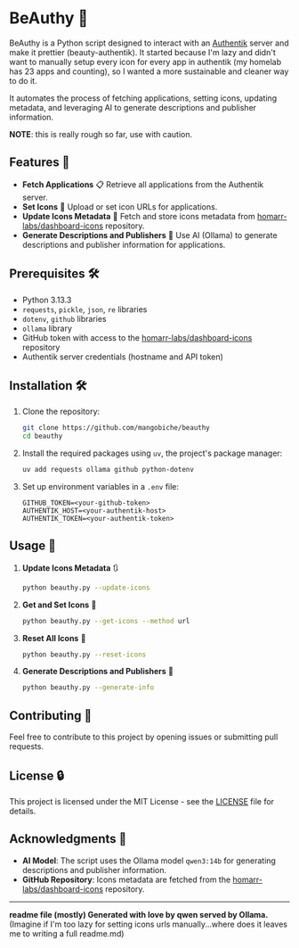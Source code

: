 # BeAuthy 🚀

BeAuthy is a Python script designed to interact with an [Authentik](https://github.com/goauthentik/authentik/) server and make it prettier (beauty-authentik). It started because I'm lazy and didn't want to manually setup every icon for every app in authentik (my homelab has 23 apps and counting), so I wanted a more sustainable and cleaner way to do it. 

It automates the process of fetching applications, setting icons, updating metadata, and leveraging AI to generate descriptions and publisher information.

__NOTE__: this is really rough so far, use with caution.

## Features 🌟

- **Fetch Applications** 📋 Retrieve all applications from the Authentik server.
- **Set Icons** 🎨 Upload or set icon URLs for applications.
- **Update Icons Metadata** 🔄 Fetch and store icons metadata from [homarr-labs/dashboard-icons](https://github.com/homarr-labs/dashboard-icons) repository.
- **Generate Descriptions and Publishers** 🤖 Use AI (Ollama) to generate descriptions and publisher information for applications.

## Prerequisites 🛠️

- Python 3.13.3
- `requests`, `pickle`, `json`, `re` libraries
- `dotenv`, `github` libraries
- `ollama` library
- GitHub token with access to the [homarr-labs/dashboard-icons](https://github.com/homarr-labs/dashboard-icons) repository
- Authentik server credentials (hostname and API token)

## Installation 🛠️

1. Clone the repository:
   ```bash
   git clone https://github.com/mangobiche/beauthy
   cd beauthy
   ```

2. Install the required packages using `uv`, the project's package manager:
   ```bash
   uv add requests ollama github python-dotenv
   ```

3. Set up environment variables in a `.env` file:
   ```
   GITHUB_TOKEN=<your-github-token>
   AUTHENTIK_HOST=<your-authentik-host>
   AUTHENTIK_TOKEN=<your-authentik-token>
   ```

## Usage 🚀

1. **Update Icons Metadata** 🔃
   ```bash
   python beauthy.py --update-icons
   ```

2. **Get and Set Icons** 🎨
   ```bash
   python beauthy.py --get-icons --method url
   ```

3. **Reset All Icons** 🔄
   ```bash
   python beauthy.py --reset-icons
   ```

4. **Generate Descriptions and Publishers** 🤖
   ```bash
   python beauthy.py --generate-info
   ```

## Contributing 👥

Feel free to contribute to this project by opening issues or submitting pull requests.

## License 🔒

This project is licensed under the MIT License - see the [LICENSE](LICENSE) file for details.

## Acknowledgments 🙏

- **AI Model**: The script uses the Ollama model `qwen3:14b` for generating descriptions and publisher information.
- **GitHub Repository**: Icons metadata are fetched from the [homarr-labs/dashboard-icons](https://github.com/homarr-labs/dashboard-icons) repository.

---

**readme file (mostly) Generated with love by qwen served by Ollama.**
(Imagine if I'm too lazy for setting icons urls manually...where does it leaves me to writing a full readme.md)
